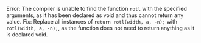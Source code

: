 Error: The compiler is unable to find the function `rotl` with the specified arguments, as it has been declared as void and thus cannot return any value.
Fix: Replace all instances of `return rotl(width, a, -n);` with `rotl(width, a, -n);`, as the function does not need to return anything as it is declared void.
